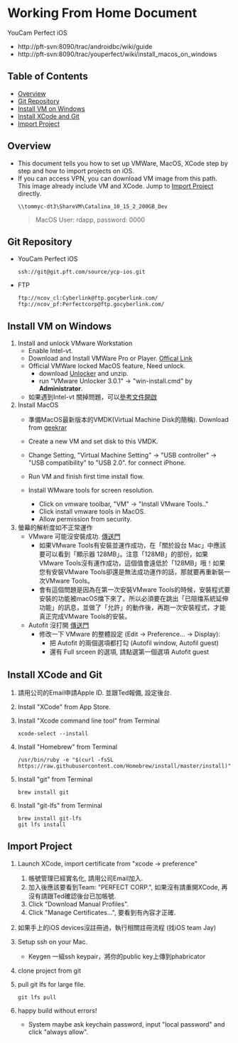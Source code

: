 # Working From Home Document 

YouCam Perfect iOS

- http://pft-svn:8090/trac/androidbc/wiki/guide
- http://pft-svn:8090/trac/youperfect/wiki/install_macos_on_windows



## Table of Contents  

- [Overview](#overview)
- [Git Repository](#git-repository)
- [Install VM on Windows](#install-vm-on-windows)
- [Install XCode and Git](#install-xcode-and-git)
- [Import Project](#import-project)



## Overview  

- This document tells you how to set up VMWare, MacOS, XCode step by step and how to import projects on iOS.
- If you can access VPN, you can download VM image from this path. This image already include VM and XCode. Jump to [Import Project](#import-project) directly.
    ```
    \\tommyc-dt3\ShareVM\Catalina_10_15_2_200GB_Dev
    ```
    > MacOS User: rdapp, password: 0000



## Git Repository

- YouCam Perfect iOS
    ```
    ssh://git@git.pft.com/source/ycp-ios.git
    ```

- FTP
    ```
    ftp://ncov_cl:Cyberlink@ftp.gocyberlink.com/
    ftp://ncov_pf:Perfectcorp@ftp.gocyberlink.com/
    ```



## Install VM on Windows 

1. Install and unlock VMware Workstation
   - Enable Intel-vt.
   - Download and Install VMWare Pro or Player. [Offical Link](https://www.vmware.com/products/workstation-pro/workstation-pro-evaluation.html)
   - Official VMWare locked MacOS feature, Need unlock.
     - download [Unlocker](https://www.mediafire.com/file/ghjbz76885gx5d5/FMojave.rar/file) and unzip.
     - run "VMware Unlocker 3.0.1" → "win-install.cmd" by **Administrator**.
   - 如果遇到Intel-vt 關掉問題，可以[參考文件開啟](https://www.moonlol.com/vmware-workstation-install-mac-os-x-6151.html)
2. Install MacOS
   - 準備MacOS最新版本的VMDK(Virtual Machine Disk的簡稱). Download from [geekrar](https://www.geekrar.com/install-macos-mojave-on-vmware/)
   - Create a new VM and set disk to this VMDK.
   - Change Setting, "Virtual Machine Setting" → "USB controller" → "USB compatibility" to "USB 2.0". for connect iPhone.
   - Run VM and finish first time install flow.
   - Install WMware tools for screen resolution.

     - Click on vmware toolbar, "VM" → "Install VMware Tools.."
     - Click install vmware tools in MacOS.
     - Allow permission from security.
3. 螢幕的解析度如不正常運作
    - VMware 可能沒安裝成功. [傳送門](https://magiclen.org/macos-mojave-vmware/)
      - 如果VMware Tools有安裝並運作成功，在「關於設台 Mac」中應該要可以看到「顯示器 128MB」。注意「128MB」的部份，如果VMware Tools沒有運作成功，這個值會遠低於「128MB」哦！如果您有安裝VMware Tools卻還是無法成功運作的話，那就要再重新裝一次VMware Tools。
      - 會有這個問題是因為在第一次安裝VMware Tools的時候，安裝程式要安裝的功能被macOS擋下來了。所以必須要在跳出「已阻擋系統延伸功能」的訊息，並做了「允許」的動作後，再跑一次安裝程式，才能真正完成VMware Tools的安裝。
    - Autofit 沒打開 [傳送門](http://magicjackting.pixnet.net/blog/post/191234203-用-vmware-安裝及測試-mac-os-x)
      - 修改一下 VMware 的整體設定 (Edit → Preference… → Display):
        - 把 Autofit 的兩個選項都打勾 (Autofil window, Autofil guest)
        - 還有 Full srceen 的選項, 請點選第一個選項 Autofit guest



## Install XCode and Git
1. 請用公司的Email申請Apple ID. 並跟Ted報備, 設定後台.

2. Install "XCode" from App Store.
3. Install "Xcode command line tool" from Terminal
    ```
    xcode-select --install
    ```
4. Install "Homebrew" from Terminal
    ```
    /usr/bin/ruby -e "$(curl -fsSL https://raw.githubusercontent.com/Homebrew/install/master/install)"
    ```
5. Install "git" from Terminal
    ```
    brew install git
    ```
6. Install "git-lfs" from Terminal
    ```
    brew install git-lfs
    git lfs install
    ```



## Import Project

1. Launch XCode, import certificate from "xcode → preference"
   1. 帳號管理已經實名化, 請用公司Email加入.
   2. 加入後應該要看到Team: "PERFECT CORP.", 如果沒有請重開XCode, 再沒有請跟Ted確認後台已加帳號.
   3. Click "Download Manual Profiles".
   4. Click "Manage Certificates…", 要看到有內容才正確.
2. 如果手上的iOS devices沒註冊過，執行相關註冊流程 (找iOS team Jay)
3. Setup ssh on your Mac.
   
   - Keygen 一組ssh keypair，將你的public key上傳到phabricator
4. clone project from git
5. pull git lfs for large file.
    ```
    git lfs pull
    ```
6. happy build without errors!
   
   - System maybe ask keychain password, input "local password" and click "always allow".